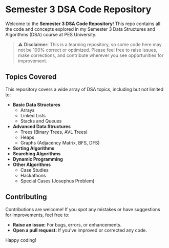 # Semester 3 DSA Code Repository

Welcome to the **Semester 3 DSA Code Repository**! This repo contains all the code and concepts explored in my Semester 3 Data Structures and Algorithms (DSA) course at PES University. 

> ⚠️ **Disclaimer:** This is a learning repository, so some code here may not be 100% correct or optimized. Please feel free to raise issues, make corrections, and contribute wherever you see opportunities for improvement. 

## Topics Covered

This repository covers a wide array of DSA topics, including but not limited to:

- **Basic Data Structures**
  - Arrays
  - Linked Lists
  - Stacks and Queues
- **Advanced Data Structures**
  - Trees (Binary Trees, AVL Trees)
  - Heaps
  - Graphs (Adjacency Matrix, BFS, DFS)
- **Sorting Algorithms**
- **Searching Algorithms**
- **Dynamic Programming**
- **Other Algorithms**
  - Case Studies
  - Hackathons
  - Special Cases (Josephus Problem)

## Contributing

Contributions are welcome! If you spot any mistakes or have suggestions for improvements, feel free to:
- **Raise an issue:** For bugs, errors, or enhancements.
- **Open a pull request:** If you've improved or corrected any code.

Happy coding! 
